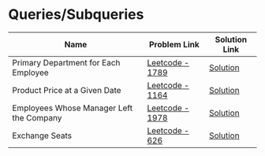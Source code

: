# Queries/Subqueries


| Name       | Problem Link                       | Solution Link                     |
|--------------------|------------------------------------|-----------------------------------|
| Primary Department for Each Employee         | [Leetcode - 1789](https://leetcode.com/problems/primary-department-for-each-employee/description/)                | [Solution](https://github.com/moinhameed27/Database/blob/main/Queries/Subqueries/Primary%20Department%20for%20Each%20Employee.sql)              |
| Product Price at a Given Date         | [Leetcode - 1164](https://leetcode.com/problems/product-price-at-a-given-date/description/)                | [Solution](https://github.com/moinhameed27/Database/blob/main/Queries/Subqueries/Product%20Price%20at%20a%20Given%20Date.sql)              |
| Employees Whose Manager Left the Company         | [Leetcode - 1978](https://leetcode.com/problems/employees-whose-manager-left-the-company/description/)                | [Solution](https://github.com/moinhameed27/Database/blob/main/Queries/Subqueries/Employees%20Whose%20Manager%20Left%20the%20Company.sql)              |
| Exchange Seats         | [Leetcode - 626](https://leetcode.com/problems/exchange-seats/description/)                | [Solution](https://github.com/moinhameed27/Database/blob/main/Queries/Subqueries/Exchange%20Seats.sql)              |
